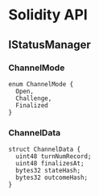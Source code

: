 # Solidity API

## IStatusManager

### ChannelMode

```solidity
enum ChannelMode {
  Open,
  Challenge,
  Finalized
}
```

### ChannelData

```solidity
struct ChannelData {
  uint48 turnNumRecord;
  uint48 finalizesAt;
  bytes32 stateHash;
  bytes32 outcomeHash;
}
```

